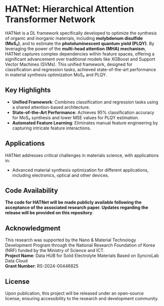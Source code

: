 # HATNet: Hierarchical Attention Transformer Network

HATNet is a DL framework specifically developed to optimize the synthesis of organic and inorganic materials, including **molybdenum disulfide (MoS₂)**, and to estimate the **photoluminescent quantum yield (PLQY)**. By leveraging the power of the **multi-head attention (MHA) mechanism**, HATNet captures complex dependencies within feature spaces, offering a significant advancement over traditional models like XGBoost and Support Vector Machines (SVMs). This unified framework, designed for classification and regression tasks, achieved state-of-the-art performance in material synthesis optimization MoS₂ and PLQY.

## Key Highlights

- **Unified Framework**: Combines classification and regression tasks using a shared attention-based architecture.
- **State-of-the-Art Performance**: Achieves 95% classification accuracy for MoS₂ synthesis and lower MSE values for PLQY estimation.
- **Automated Feature Learning**: Eliminates manual feature engineering by capturing intricate feature interactions.

## Applications

HATNet addresses critical challenges in materials science, with applications in:
- Advanced material synthesis optimization for different applications, including electronics, optical and other devices.

## Code Availability

**The code for HATNet will be made publicly available following the acceptance of the associated research paper. Updates regarding the release will be provided on this repository**.

## Acknowledgment

This research was supported by the Nano & Material Technology Development Program through the National Research Foundation of Korea (NRF) funded by the Ministry of Science and ICT.  
**Project Name**: Data HUB for Solid Electrolyte Materials Based on SyncroLab Data Cloud  
**Grant Number**: RS-2024-00446825

## License

Upon publication, this project will be released under an open-source license, ensuring accessibility to the research and development community.

